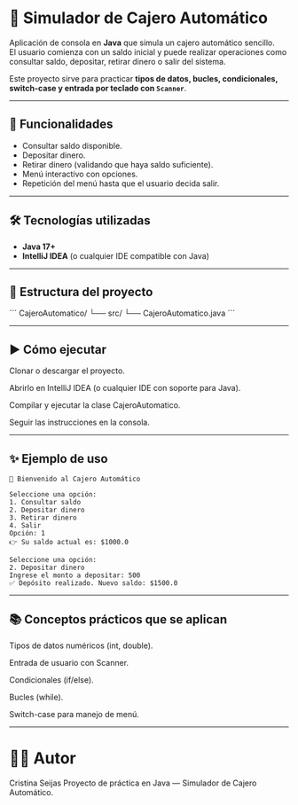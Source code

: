 # 💸 Simulador de Cajero Automático

Aplicación de consola en **Java** que simula un cajero automático sencillo.  
El usuario comienza con un saldo inicial y puede realizar operaciones como consultar saldo, depositar, retirar dinero o salir del sistema.  

Este proyecto sirve para practicar **tipos de datos, bucles, condicionales, switch-case y entrada por teclado con `Scanner`**.

---

## 🚀 Funcionalidades
- Consultar saldo disponible.
- Depositar dinero.
- Retirar dinero (validando que haya saldo suficiente).
- Menú interactivo con opciones.
- Repetición del menú hasta que el usuario decida salir.

---

## 🛠️ Tecnologías utilizadas
- **Java 17+**
- **IntelliJ IDEA** (o cualquier IDE compatible con Java)

---

## 📂 Estructura del proyecto
´´´
CajeroAutomatico/
└── src/
└── CajeroAutomatico.java
´´´

---

## ▶️ Cómo ejecutar

Clonar o descargar el proyecto.

Abrirlo en IntelliJ IDEA (o cualquier IDE con soporte para Java).

Compilar y ejecutar la clase CajeroAutomatico.

Seguir las instrucciones en la consola.

---

## ✨ Ejemplo de uso

```
💸 Bienvenido al Cajero Automático

Seleccione una opción:
1. Consultar saldo
2. Depositar dinero
3. Retirar dinero
4. Salir
Opción: 1
👉 Su saldo actual es: $1000.0

Seleccione una opción:
2. Depositar dinero
Ingrese el monto a depositar: 500
✅ Depósito realizado. Nuevo saldo: $1500.0

```

---

## 📚 Conceptos prácticos que se aplican

Tipos de datos numéricos (int, double).

Entrada de usuario con Scanner.

Condicionales (if/else).

Bucles (while).

Switch-case para manejo de menú.

---

# 🧑‍💻 Autor
Cristina Seijas
Proyecto de práctica en Java — Simulador de Cajero Automático.
